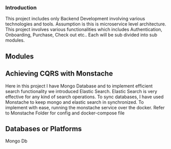 ### Introduction 

This project includes only Backend Development involving various technologies and tools. Assumption is this is microservice level architecture. 
This project involves various functionalities which includes Authentication, Onboarding, Purchase, Check out etc..
Each will be sub divided into sub modules. 

## Modules 


## Achieving CQRS with Monstache
Here in this project I have Mongo Database and to implement efficient search functionality we introduced Elastic Search. 
Elastic Search is very effective for any kind of search operations. 
To sync databases, I have used Monstache to keep mongo and elastic search in synchronized. 
To implement with ease, running the monstache service over the docker. Refer to Monstache Folder for config and docker-compose file


## Databases or Platforms 
Mongo Db 

